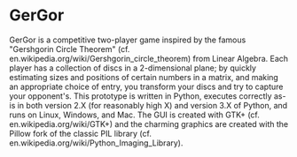 # GerGor
GerGor is a competitive two-player game inspired by the famous "Gershgorin Circle Theorem" (cf. en.wikipedia.org/wiki/Gershgorin_circle_theorem) from Linear Algebra. Each player has a collection of discs in a 2-dimensional plane; by quickly estimating sizes and positions of certain numbers in a matrix, and making an appropriate choice of entry, you transform your discs and try to capture your opponent's. This prototype is written in Python, executes correctly as-is in both version 2.X (for reasonably high X) and version 3.X of Python, and runs on Linux, Windows, and Mac. The GUI is created with GTK+ (cf. en.wikipedia.org/wiki/GTK+) and the charming graphics are created with the Pillow fork of the classic PIL library (cf. en.wikipedia.org/wiki/Python_Imaging_Library).

